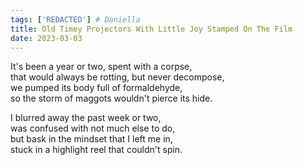 ```yaml
---
tags: ['REDACTED'] # Daniella
title: Old Timey Projectors With Little Joy Stamped On The Film
date: 2023-03-03
---
```


It's been a year or two, spent with a corpse,  
that would always be rotting, but never decompose,  
we pumped its body full of formaldehyde,  
so the storm of maggots wouldn't pierce its hide.

I blurred away the past week or two,  
was confused with not much else to do,  
but bask in the mindset that I left me in,  
stuck in a highlight reel that couldn't spin.
